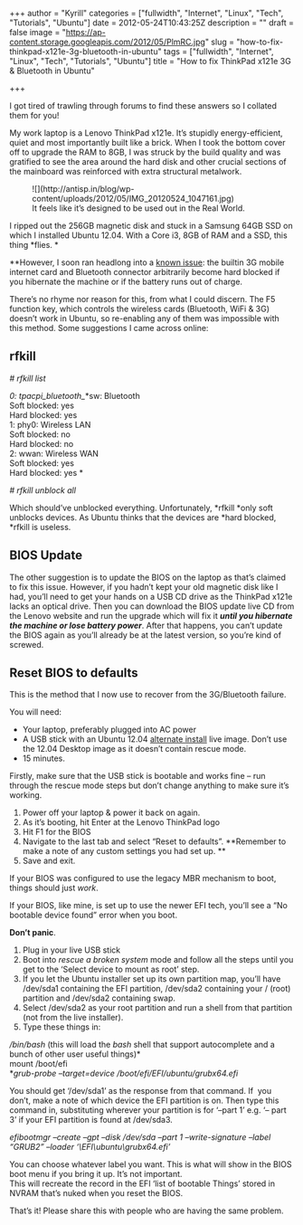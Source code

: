 +++
author = "Kyrill"
categories = ["fullwidth", "Internet", "Linux", "Tech", "Tutorials", "Ubuntu"]
date = 2012-05-24T10:43:25Z
description = ""
draft = false
image = "https://ap-content.storage.googleapis.com/2012/05/PlmRC.jpg"
slug = "how-to-fix-thinkpad-x121e-3g-bluetooth-in-ubuntu"
tags = ["fullwidth", "Internet", "Linux", "Tech", "Tutorials", "Ubuntu"]
title = "How to fix ThinkPad x121e 3G & Bluetooth in Ubuntu"

+++


I got tired of trawling through forums to find these answers so I collated them for you!

My work laptop is a Lenovo ThinkPad x121e. It’s stupidly energy-efficient, quiet and most importantly built like a brick. When I took the bottom cover off to upgrade the RAM to 8GB, I was struck by the build quality and was gratified to see the area around the hard disk and other crucial sections of the mainboard was reinforced with extra structural metalwork.

<figure class="thumbnail wp-caption aligncenter" id="attachment_1594" style="width: 498px">
![](http://antisp.in/blog/wp-content/uploads/2012/05/IMG_20120524_1047161.jpg)
<figcaption class="caption wp-caption-text">It feels like it’s designed to be used out in the Real World.</figcaption></figure>I ripped out the 256GB magnetic disk and stuck in a Samsung 64GB SSD on which I installed Ubuntu 12.04. With a Core i3, 8GB of RAM and a SSD, this thing *flies. *

**However, I soon ran headlong into a [known issue](https://bugs.launchpad.net/ubuntu/+source/linux/+bug/812866): the builtin 3G mobile internet card and Bluetooth connector arbitrarily become hard blocked if you hibernate the machine or if the battery runs out of charge.

There’s no rhyme nor reason for this, from what I could discern. The F5 function key, which controls the wireless cards (Bluetooth, WiFi & 3G) doesn’t work in Ubuntu, so re-enabling any of them was impossible with this method. Some suggestions I came across online:


## rfkill

*# rfkill list*

*0: tpacpi_*<wbr></wbr>*bluetooth_*<wbr></wbr>*sw: Bluetooth  
 Soft blocked: yes  
 Hard blocked: yes  
 1: phy0: Wireless LAN  
 Soft blocked: no  
 Hard blocked: no  
 2: wwan: Wireless WAN  
 Soft blocked: yes  
 Hard blocked: yes *

*# rfkill unblock all*

Which should’ve unblocked everything. Unfortunately, *rfkill *only soft unblocks devices. As Ubuntu thinks that the devices are *hard blocked, *rfkill is useless.


## BIOS Update

The other suggestion is to update the BIOS on the laptop as that’s claimed to fix this issue. However, if you hadn’t kept your old magnetic disk like I had, you’ll need to get your hands on a USB CD drive as the ThinkPad x121e lacks an optical drive. Then you can download the BIOS update live CD from the Lenovo website and run the upgrade which will fix it ***until you hibernate the machine or lose battery power***. After that happens, you can’t update the BIOS again as you’ll already be at the latest version, so you’re kind of screwed.


## Reset BIOS to defaults

This is the method that I now use to recover from the 3G/Bluetooth failure.

You will need:

- Your laptop, preferably plugged into AC power
- A USB stick with an Ubuntu 12.04 <span style="text-decoration: underline;">alternate install</span> live image. Don’t use the 12.04 Desktop image as it doesn’t contain rescue mode.
- 15 minutes.

Firstly, make sure that the USB stick is bootable and works fine – run through the rescue mode steps but don’t change anything to make sure it’s working.

1. Power off your laptop & power it back on again.
2. As it’s booting, hit Enter at the Lenovo ThinkPad logo
3. Hit F1 for the BIOS
4. Navigate to the last tab and select “Reset to defaults”. **Remember to make a note of any custom settings you had set up. **
5. Save and exit.

If your BIOS was configured to use the legacy MBR mechanism to boot, things should just *work*.

If your BIOS, like mine, is set up to use the newer EFI tech, you’ll see a “No bootable device found” error when you boot.

**Don’t panic**.

1. Plug in your live USB stick
2. Boot into *rescue a broken system* mode and follow all the steps until you get to the ‘Select device to mount as root’ step.
3. If you let the Ubuntu installer set up its own partition map, you’ll have /dev/sda1 containing the EFI partition, /dev/sda2 containing your / (root) partition and /dev/sda2 containing swap.
4. Select /dev/sda2 as your root partition and run a shell from that partition (not from the live installer).
5. Type these things in:

*/bin/bash* (this will load the *bash* shell that support autocomplete and a bunch of other user useful things)*  
 mount /boot/efi  
**grub-probe –target=device /boot/efi/EFI/ubuntu/grubx64.efi*

You should get ‘/dev/sda1’ as the response from that command. If  you don’t, make a note of which device the EFI partition is on. Then type this command in, substituting wherever your partition is for ‘–part 1’ e.g. ‘– part 3’ if your EFI partition is found at /dev/sda3.

*efibootmgr –create –gpt –disk /dev/sda –part 1 –write-signature –label “GRUB2” –loader ‘\EFI\ubuntu\grubx64.efi’*

You can choose whatever label you want. This is what will show in the BIOS boot menu if you bring it up. It’s not important.  
 This will recreate the record in the EFI ‘list of bootable Things’ stored in NVRAM that’s nuked when you reset the BIOS.

That’s it! Please share this with people who are having the same problem.


